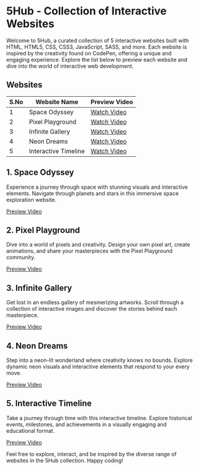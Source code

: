 # 5Hub - Collection of Interactive Websites

Welcome to 5Hub, a curated collection of 5 interactive websites built with HTML, HTML5, CSS, CSS3, JavaScript, SASS, and more. Each website is inspired by the creativity found on CodePen, offering a unique and engaging experience. Explore the list below to preview each website and dive into the world of interactive web development.

## Websites

| S.No | Website Name | Preview Video |
|------|--------------|---------------|
| 1    | Space Odyssey | [Watch Video](#) |
| 2    | Pixel Playground | [Watch Video](#) |
| 3    | Infinite Gallery | [Watch Video](#) |
| 4    | Neon Dreams | [Watch Video](#) |
| 5    | Interactive Timeline | [Watch Video](#) |

## 1. Space Odyssey
Experience a journey through space with stunning visuals and interactive elements. Navigate through planets and stars in this immersive space exploration website.

[Preview Video](#)

## 2. Pixel Playground
Dive into a world of pixels and creativity. Design your own pixel art, create animations, and share your masterpieces with the Pixel Playground community.

[Preview Video](#)

## 3. Infinite Gallery
Get lost in an endless gallery of mesmerizing artworks. Scroll through a collection of interactive images and discover the stories behind each masterpiece.

[Preview Video](#)

## 4. Neon Dreams
Step into a neon-lit wonderland where creativity knows no bounds. Explore dynamic neon visuals and interactive elements that respond to your every move.

[Preview Video](#)

## 5. Interactive Timeline
Take a journey through time with this interactive timeline. Explore historical events, milestones, and achievements in a visually engaging and educational format.

[Preview Video](#)

Feel free to explore, interact, and be inspired by the diverse range of websites in the 5Hub collection. Happy coding!
